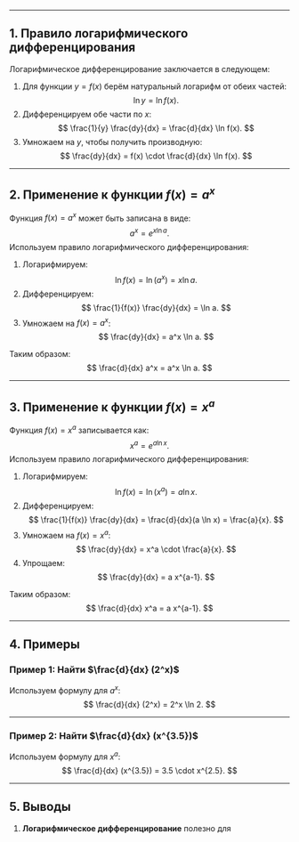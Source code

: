 
---

## 1. Правило логарифмического дифференцирования

Логарифмическое дифференцирование заключается в следующем:

1. Для функции $y = f(x)$ берём натуральный логарифм от обеих частей:
   $$
   \ln y = \ln f(x).
   $$
2. Дифференцируем обе части по $x$:
   $$
   \frac{1}{y} \frac{dy}{dx} = \frac{d}{dx} \ln f(x).
   $$
3. Умножаем на $y$, чтобы получить производную:
   $$
   \frac{dy}{dx} = f(x) \cdot \frac{d}{dx} \ln f(x).
   $$

---

## 2. Применение к функции $f(x) = a^x$

Функция $f(x) = a^x$ может быть записана в виде:
$$
a^x = e^{x \ln a}.
$$
Используем правило логарифмического дифференцирования:

1. Логарифмируем:
   $$
   \ln f(x) = \ln(a^x) = x \ln a.
   $$
2. Дифференцируем:
   $$
   \frac{1}{f(x)} \frac{dy}{dx} = \ln a.
   $$
3. Умножаем на $f(x) = a^x$:
   $$
   \frac{dy}{dx} = a^x \ln a.
   $$

Таким образом:
$$
\frac{d}{dx} a^x = a^x \ln a.
$$

---

## 3. Применение к функции $f(x) = x^a$

Функция $f(x) = x^a$ записывается как:
$$
x^a = e^{a \ln x}.
$$
Используем правило логарифмического дифференцирования:

1. Логарифмируем:
   $$
   \ln f(x) = \ln(x^a) = a \ln x.
   $$
2. Дифференцируем:
   $$
   \frac{1}{f(x)} \frac{dy}{dx} = \frac{d}{dx}(a \ln x) = \frac{a}{x}.
   $$
3. Умножаем на $f(x) = x^a$:
   $$
   \frac{dy}{dx} = x^a \cdot \frac{a}{x}.
   $$
4. Упрощаем:
   $$
   \frac{dy}{dx} = a x^{a-1}.
   $$

Таким образом:
$$
\frac{d}{dx} x^a = a x^{a-1}.
$$

---

## 4. Примеры

### Пример 1: Найти $\frac{d}{dx} (2^x)$  
Используем формулу для $a^x$:
$$
\frac{d}{dx} (2^x) = 2^x \ln 2.
$$

---

### Пример 2: Найти $\frac{d}{dx} (x^{3.5})$  
Используем формулу для $x^a$:
$$
\frac{d}{dx} (x^{3.5}) = 3.5 \cdot x^{2.5}.
$$

---

## 5. Выводы

1. **Логарифмическое дифференцирование** полезно для

